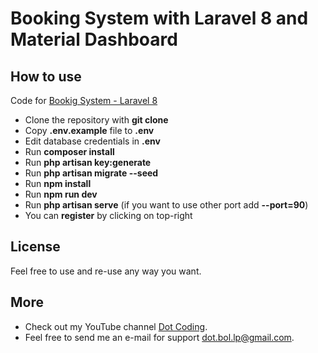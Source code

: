 # Booking System with Laravel 8 and Material Dashboard

## How to use

Code for [Bookig System - Laravel 8](https://www.youtube.com/playlist?list=PLYO5TOinzgThHkDH3GYxAeidegZkuLE3_)

- Clone the repository with __git clone__
- Copy __.env.example__ file to __.env__
- Edit database credentials in __.env__
- Run __composer install__
- Run __php artisan key:generate__
- Run __php artisan migrate --seed__
- Run __npm install__
- Run __npm run dev__
- Run __php artisan serve__ (if you want to use other port add __--port=90__)
- You can __register__ by clicking on top-right

## License

Feel free to use and re-use any way you want.

## More

- Check out my YouTube channel [Dot Coding](https://www.youtube.com/channel/UCYobBTcVkUvIqQW3sSTGarg).
- Feel free to send me an e-mail for support [dot.bol.lp@gmail.com](mailto:dot.bol.lp@gmail.com).
